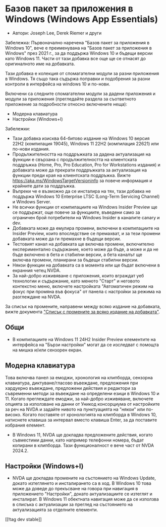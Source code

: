 # Базов пакет за приложения в Windows (Windows App Essentials) #

* Автори: Joseph Lee, Derek Riemer и други

Забележка: Първоначално наречена "Базов пакет за приложения в Windows 10",
вече е преименувана на "Базов пакет за приложения в Windows" през 2021 г.,
за да поддържа Windows 10 и бъдещи версии като Windows 11. Части от тази
добавка все още ще се отнасят до оригиналното име на добавката.

Тази добавка е колекция от спомагателни модули за разни приложения в
Windows. Тя също така съдържа поправки и подобрения за разни контроли в
интерфейса на windows 10 и по-нови.

Включени са следните спомагателни модули за дадени приложения и модули за
приложения (прегледайте раздела за съответното приложение за подробности
относно включените неща):

* Модерна клавиатура
* Настройки (Windows+I)

Забележки:

* Тази добавка изисква 64-битово издание на Windows 10 версия 22H2
  (компилация 19045), Windows 11 22H2 (компилация 22621) или по-нови
  издания.
* Продължителността на поддръжката за дадена актуализация на функции е
  свързана с продължителността на клиентската поддръжка (Home, Pro, Pro
  Education, Pro for Workstations издания) и добавката може да прекрати
  поддръжката за актуализация на функции преди края на клиентската
  поддръжка. Вижте <https://aka.ms/WindowsTargetVersioninfo> за повече
  информация и крайните дати за поддръжка.
* Въпреки че е възможно да се инсталира на тях, тази добавка не поддържа
  Windows 10 Enterprise LTSC (Long-Term Servicing Channel) и Windows Server.
* Не всички функции от компилациите на Windows Insider Preview ще се
  поддържат, още повече за функциите, въведени само за ограничен брой
  потребители на Windows Insider в каналите canary и dev.
* Добавката може да емулира промени, включени в компилациите на Insider
  Preview, които впоследствие се премахват, и за тези промени добавката може
  да ги премахне в бъдещи версии.
* Тестовият канал на добавката ще включва промени, включително
  експериментално съдържание, което може да бъде, а може и да не бъде
  включено в бета и стабилни версии, а бета каналът ще включва промени,
  планирани за бъдещи стабилни версии.
* Някои функции на добавката са в момента или ще бъдат включени в екранния
  четец NVDA.
* За най-добро изживяване с приложения, които вграждат уеб технологии и
  съдържание, като менюто "Старт" и неговото контекстно меню, включете
  настройката "Автоматичен режим на фокус при промяна във фокуса" от панела
  с настройки за режима на разглеждане на NVDA.

За списък на промените, направени между всяко издание на добавката, вижте
документа ["Списък с промените за всяко издание на добавката"][1].

## Общи

* В компилациите на Windows 11 24H2 Insider Preview елементите на интерфейса
  на "Бързи настройки" могат да се изследват с помощта на мишка и/или
  сензорен екран.

## Модерна клавиатура

Това включва панел за емоджи, хронология на клипборда, сензорна клавиатура,
диктуване/гласово въвеждане, предложения при хардуерно въвеждане, предложени
действия и редактори за съвременни методи за въвеждане на определени езици в
Windows 10 и 11. Когато преглеждате емоджи, за най-добро изживяване,
включете опцията за използване на данни от Уникод консорциума от настройките
за реч на NVDA и задайте нивото на пунктуацията на "някои" или
по-високо. Когато поставяте от хронологията на клипборда в Windows 10,
натиснете клавиша за интервал вместо клавиша Enter, за да поставите избрания
елемент.

* В Windows 11, NVDA ще докладва предложените действия, когато съвместими
  данни, като например телефонни номера, бъдат копирани в клипборда. Тази
  функционалност е вече част от NVDA 2024.2.

## Настройки (Windows+I)

* NVDA ще докладва промените на състоянието на Windows Update, докато
  изтеглянето и инсталирането са в ход. В Windows 10 това може да доведе до
  прекъсване на говора при навигация в приложението "Настройки", докато
  актуализациите се изтеглят и инсталират. В Windows 11 обектната навигация
  може да се използва в списъка с актуализации за преглед на състоянието на
  актуализацията за отделните елементи.

[[!tag dev stable]]

[1]: https://github.com/josephsl/wintenapps/wiki/w10changelog
